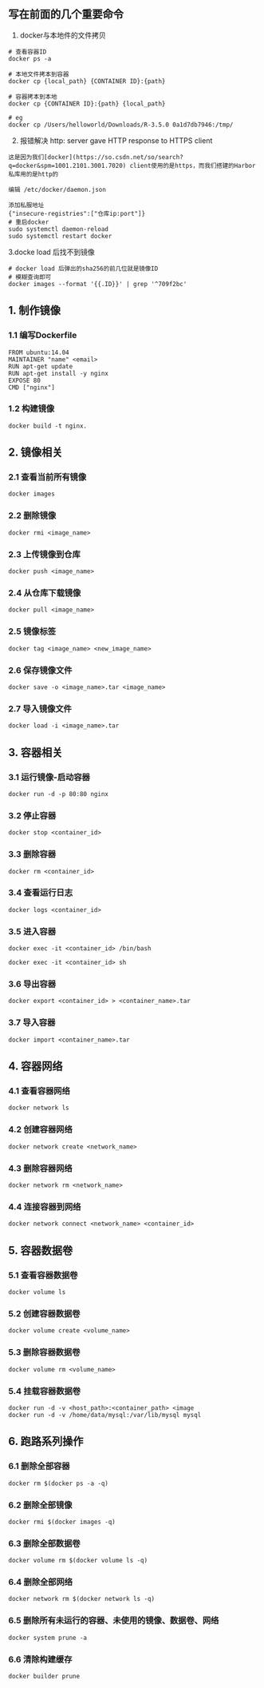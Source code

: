 ## 写在前面的几个重要命令
1. docker与本地件的文件拷贝
```shell
# 查看容器ID
docker ps -a

# 本地文件拷本到容器
docker cp {local_path} {CONTAINER ID}:{path}

# 容器拷本到本地
docker cp {CONTAINER ID}:{path} {local_path} 

# eg
docker cp /Users/helloworld/Downloads/R-3.5.0 0a1d7db7946:/tmp/
```
2. 报错解决 http: server gave HTTP response to HTTPS client
```shell
这是因为我们[docker](https://so.csdn.net/so/search?q=docker&spm=1001.2101.3001.7020) client使用的是https，而我们搭建的Harbor私库用的是http的

编辑 /etc/docker/daemon.json 

添加私服地址
{"insecure-registries":["仓库ip:port"]}
# 重启docker
sudo systemctl daemon-reload
sudo systemctl restart docker
```
3.docke load 后找不到镜像
```shell
# docker load 后弹出的sha256的前几位就是镜像ID
# 模糊查询即可
docker images --format '{{.ID}}' | grep '^709f2bc'
```

## 1. 制作镜像

### 1.1 编写Dockerfile

```shell
FROM ubuntu:14.04
MAINTAINER "name" <email>
RUN apt-get update
RUN apt-get install -y nginx
EXPOSE 80
CMD ["nginx"]
```

### 1.2 构建镜像

```shell
docker build -t nginx.
```

## 2. 镜像相关

### 2.1 查看当前所有镜像

```shell
docker images
```
### 2.2 删除镜像

```shell
docker rmi <image_name>
```
### 2.3 上传镜像到仓库
```shell
docker push <image_name>
```

### 2.4 从仓库下载镜像

```shell
docker pull <image_name>
```

### 2.5 镜像标签

```shell
docker tag <image_name> <new_image_name>
```

### 2.6 保存镜像文件

```shell
docker save -o <image_name>.tar <image_name>
```

### 2.7 导入镜像文件

```shell
docker load -i <image_name>.tar
```

##

## 3. 容器相关

### 3.1 运行镜像-启动容器

```shell
docker run -d -p 80:80 nginx
```

### 3.2 停止容器

```shell
docker stop <container_id>
```

### 3.3 删除容器

```shell
docker rm <container_id>
```

### 3.4 查看运行日志

```shell
docker logs <container_id>
```

### 3.5 进入容器

```shell
docker exec -it <container_id> /bin/bash

docker exec -it <container_id> sh
```

### 3.6 导出容器

```shell
docker export <container_id> > <container_name>.tar
```

### 3.7 导入容器

```shell
docker import <container_name>.tar
```
## 4. 容器网络

### 4.1 查看容器网络

```shell
docker network ls
```

### 4.2 创建容器网络

```shell
docker network create <network_name>
```

### 4.3 删除容器网络

```shell
docker network rm <network_name>
```

### 4.4 连接容器到网络

```shell
docker network connect <network_name> <container_id>
```
## 5. 容器数据卷

### 5.1 查看容器数据卷

```shell
docker volume ls
```

### 5.2 创建容器数据卷

```shell
docker volume create <volume_name>
```

### 5.3 删除容器数据卷

```shell
docker volume rm <volume_name>
```

### 5.4 挂载容器数据卷

```shell
docker run -d -v <host_path>:<container_path> <image
docker run -d -v /home/data/mysql:/var/lib/mysql mysql
```

## 6. 跑路系列操作

### 6.1 删除全部容器

```shell
docker rm $(docker ps -a -q)
```

### 6.2 删除全部镜像

```shell
docker rmi $(docker images -q)
```

### 6.3 删除全部数据卷

```shell
docker volume rm $(docker volume ls -q)
```

### 6.4 删除全部网络

```shell
docker network rm $(docker network ls -q)
```

### 6.5 删除所有未运行的容器、未使用的镜像、数据卷、网络

```shell
docker system prune -a
```

### 6.6 清除构建缓存

```bash
docker builder prune
```



